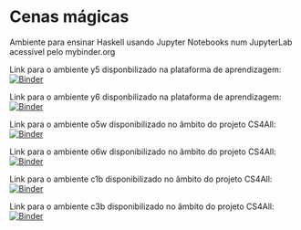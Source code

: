# Cenas mágicas
Ambiente para ensinar Haskell usando Jupyter Notebooks num JupyterLab acessível pelo mybinder.org

Link para o ambiente y5 disponbilizado na plataforma de aprendizagem:
[![Binder](https://mybinder.org/badge_logo.svg)](https://mybinder.org/v2/gh/fln-ensico/p23/jy5)

Link para o ambiente y6 disponbilizado na plataforma de aprendizagem:
[![Binder](https://mybinder.org/badge_logo.svg)](https://mybinder.org/v2/gh/fln-ensico/p23/jy6)

Link para o ambiente o5w disponibilizado no âmbito do projeto CS4All:
[![Binder](https://mybinder.org/badge_logo.svg)](https://mybinder.org/v2/gh/fln-ensico/p23/o5w)

Link para o ambiente o6w disponibilizado no âmbito do projeto CS4All:
[![Binder](https://mybinder.org/badge_logo.svg)](https://mybinder.org/v2/gh/fln-ensico/p23/o6w)

Link para o ambiente c1b disponibilizado no âmbito do projeto CS4All:
[![Binder](https://mybinder.org/badge_logo.svg)](https://mybinder.org/v2/gh/fln-ensico/p23/c1b)

Link para o ambiente c3b disponibilizado no âmbito do projeto CS4All:
[![Binder](https://mybinder.org/badge_logo.svg)](https://mybinder.org/v2/gh/fln-ensico/p23/c3b)
